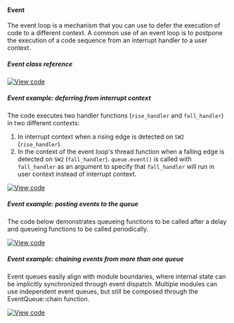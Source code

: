 #### Event

The event loop is a mechanism that you can use to defer the execution of code to a different context. A common use of an event loop is to postpone the execution of a code sequence from an interrupt handler to a user context.

##### Event class reference

[![View code](https://www.mbed.com/embed/?type=library)](/docs/v5.4/mbed-os-api-doxy/classevents_1_1_event_queue.html)

##### Event example: deferring from interrupt context

The code executes two handler functions (`rise_handler` and `fall_handler`) in two different contexts:

1. In interrupt context when a rising edge is detected on `SW2` (`rise_handler`).
2. In the context of the event loop's thread function when a falling edge is detected on `SW2` (`fall_handler`). `queue.event()` is called with `fall_handler` as an argument to specify that `fall_handler` will run in user context instead of interrupt context.

[![View code](https://www.mbed.com/embed/?url=https://developer.mbed.org/teams/mbed_example/code/events_ex_1/)](https://developer.mbed.org/teams/mbed_example/code/events_ex_1/file/6ae734681f16/main.cpp)

##### Event example: posting events to the queue

The code below demonstrates queueing functions to be called after a delay and queueing functions to be called periodically.

[![View code](https://www.mbed.com/embed/?url=https://developer.mbed.org/teams/mbed_example/code/events_ex_2/)](https://developer.mbed.org/teams/mbed_example/code/events_ex_2/file/488fe91e2e80/main.cpp)

##### Event example: chaining events from more than one queue

Event queues easily align with module boundaries, where internal state can be
implicitly synchronized through event dispatch. Multiple modules can use
independent event queues, but still be composed through the EventQueue::chain function.

[![View code](https://www.mbed.com/embed/?url=https://developer.mbed.org/teams/mbed_example/code/events_ex_3/)](https://developer.mbed.org/teams/mbed_example/code/events_ex_3/file/fca134a32b61/main.cpp)
